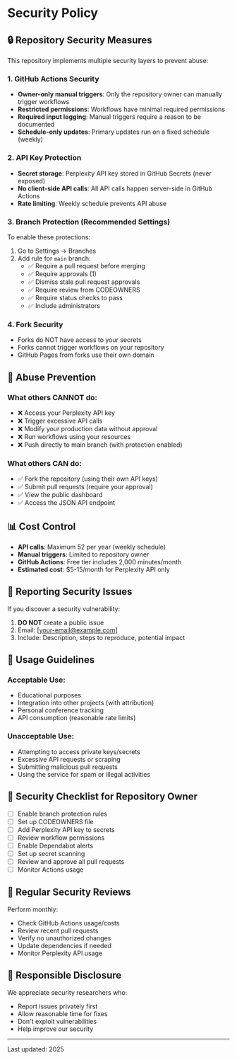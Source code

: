 # Security Policy

## 🔒 Repository Security Measures

This repository implements multiple security layers to prevent abuse:

### 1. GitHub Actions Security
- **Owner-only manual triggers**: Only the repository owner can manually trigger workflows
- **Restricted permissions**: Workflows have minimal required permissions
- **Required input logging**: Manual triggers require a reason to be documented
- **Schedule-only updates**: Primary updates run on a fixed schedule (weekly)

### 2. API Key Protection
- **Secret storage**: Perplexity API key stored in GitHub Secrets (never exposed)
- **No client-side API calls**: All API calls happen server-side in GitHub Actions
- **Rate limiting**: Weekly schedule prevents API abuse

### 3. Branch Protection (Recommended Settings)
To enable these protections:
1. Go to Settings → Branches
2. Add rule for `main` branch:
   - ✅ Require a pull request before merging
   - ✅ Require approvals (1)
   - ✅ Dismiss stale pull request approvals
   - ✅ Require review from CODEOWNERS
   - ✅ Require status checks to pass
   - ✅ Include administrators

### 4. Fork Security
- Forks do NOT have access to your secrets
- Forks cannot trigger workflows on your repository
- GitHub Pages from forks use their own domain

## 🚫 Abuse Prevention

### What others CANNOT do:
- ❌ Access your Perplexity API key
- ❌ Trigger excessive API calls
- ❌ Modify your production data without approval
- ❌ Run workflows using your resources
- ❌ Push directly to main branch (with protection enabled)

### What others CAN do:
- ✅ Fork the repository (using their own API keys)
- ✅ Submit pull requests (require your approval)
- ✅ View the public dashboard
- ✅ Access the JSON API endpoint

## 📊 Cost Control

- **API calls**: Maximum 52 per year (weekly schedule)
- **Manual triggers**: Limited to repository owner
- **GitHub Actions**: Free tier includes 2,000 minutes/month
- **Estimated cost**: $5-15/month for Perplexity API only

## 🐛 Reporting Security Issues

If you discover a security vulnerability:
1. **DO NOT** create a public issue
2. Email: [your-email@example.com]
3. Include: Description, steps to reproduce, potential impact

## 📝 Usage Guidelines

### Acceptable Use:
- Educational purposes
- Integration into other projects (with attribution)
- Personal conference tracking
- API consumption (reasonable rate limits)

### Unacceptable Use:
- Attempting to access private keys/secrets
- Excessive API requests or scraping
- Submitting malicious pull requests
- Using the service for spam or illegal activities

## 🔧 Security Checklist for Repository Owner

- [ ] Enable branch protection rules
- [ ] Set up CODEOWNERS file
- [ ] Add Perplexity API key to secrets
- [ ] Review workflow permissions
- [ ] Enable Dependabot alerts
- [ ] Set up secret scanning
- [ ] Review and approve all pull requests
- [ ] Monitor Actions usage

## 📅 Regular Security Reviews

Perform monthly:
- Check GitHub Actions usage/costs
- Review recent pull requests
- Verify no unauthorized changes
- Update dependencies if needed
- Monitor Perplexity API usage

## 🤝 Responsible Disclosure

We appreciate security researchers who:
- Report issues privately first
- Allow reasonable time for fixes
- Don't exploit vulnerabilities
- Help improve our security

---

Last updated: 2025